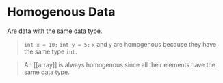 # Homogenous Data

Are data with the same data type.

> `int x = 10;`
> `int y = 5;`
> `x` and `y` are homogenous because they have the same type `int`.
 
> An [[array]] is always homogenous since all their elements have the same data type.
